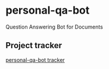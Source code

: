 # personal-qa-bot
Question Answering Bot for Documents

## Project tracker
[personal-qa-bot tracker](https://github.com/viv1729/personal-qa-bot)
